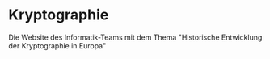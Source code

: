 # Kryptographie
Die Website des Informatik-Teams mit dem Thema "Historische Entwicklung der Kryptographie in Europa"